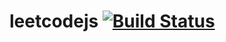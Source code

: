 # leetcodejs [![Build Status][travis-image]][travis-url]

[travis-image]: https://travis-ci.org/chluchan/leetcodejs.svg?branch=master
[travis-url]: https://travis-ci.org/chluchan/leetcodejs

